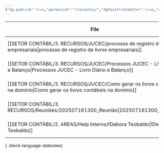 ```yaml
---
{"dg-publish":true,"permalink":"/recentes/","dgPassFrontmatter":true,"created":"2025-07-14T17:35:31.415-03:00","updated":"2025-07-17T13:48:44.008-03:00"}
---
```




| File                                                                                                                             | Arquivo                                     | Atualizado em            |
| -------------------------------------------------------------------------------------------------------------------------------- | ------------------------------------------- | ------------------------ |
| [[SETOR CONTÁBIL/3. RECURSOS/JUCEC/processo de registro de livros empresariais\|processo de registro de livros empresariais]] | processo de registro de livros empresariais | 1:28 PM - July 17, 2025  |
| [[SETOR CONTÁBIL/3. RECURSOS/JUCEC/Processos JUCEC - Livro Diário e Balanço\|Processos JUCEC - Livro Diário e Balanço]]       | Processos JUCEC - Livro Diário e Balanço    | 1:07 PM - July 17, 2025  |
| [[SETOR CONTÁBIL/3. RECURSOS/JUCEC/Como gerar os livros contábeis na domínio\|Como gerar os livros contábeis na domínio]]     | Como gerar os livros contábeis na domínio   | 12:52 PM - July 17, 2025 |
| [[SETOR CONTÁBIL/3. RECURSOS/Reuniões/202507161300_Reunião\|202507161300_Reunião]]                                            | 202507161300_Reunião                        | 11:05 AM - July 16, 2025 |
| [[SETOR CONTÁBIL/2. AREAS/Help Interno/!Debora Teobaldo\|!Debora Teobaldo]]                                                   | !Debora Teobaldo                            | 10:49 AM - July 15, 2025 |

{ .block-language-dataview}
